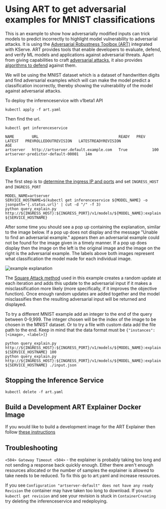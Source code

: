 # Using ART to get adversarial examples for MNIST classifications

This is an example to show how adversarially modified inputs can trick models to predict incorrectly to highlight model vulnerability to adversarial attacks. It is using the [Adversarial Robustness Toolbox (ART)](https://adversarial-robustness-toolbox.org/) integrated with KServe. ART provides tools that enable developers to evaluate, defend, and verify ML models and applications against adversarial threats. Apart from giving capabilities to craft [adversarial attacks](https://github.com/Trusted-AI/adversarial-robustness-toolbox/wiki/ART-Attacks), it also provides [algorithms to defend](https://github.com/Trusted-AI/adversarial-robustness-toolbox/wiki/ART-Defences) against them.

We will be using the MNIST dataset which is a dataset of handwritten digits and find adversarial examples which will can make the model predict a classification incorrectly, thereby showing the vulnerability of the model against adversarial attacks.

To deploy the inferenceservice with v1beta1 API

`kubectl apply -f art.yaml`

Then find the url.

`kubectl get inferenceservice`

```
NAME        URL                                    READY   PREV   LATEST   PREVROLLEDOUTREVISION   LATESTREADYREVISION                 AGE
artserver   http://artserver.default.example.com   True           100                              artserver-predictor-default-00001   14m
```

## Explanation
The first step is to [determine the ingress IP and ports](../../../../../README.md#determine-the-ingress-ip-and-ports) and set `INGRESS_HOST` and `INGRESS_PORT`

```
MODEL_NAME=artserver
SERVICE_HOSTNAME=$(kubectl get inferenceservice ${MODEL_NAME} -o jsonpath='{.status.url}' | cut -d "/" -f 3)
python query_explain.py http://${INGRESS_HOST}:${INGRESS_PORT}/v1/models/${MODEL_NAME}:explain ${SERVICE_HOSTNAME}
```

After some time you should see a pop up containing the explanation, similar to the image below. If a pop up does not display and the message "Unable to find an adversarial example." appears then an adversarial example could not be found for the image given in a timely manner. If a pop up does display then the image on the left is the original image and the image on the right is the adversarial example. The labels above both images represent what classification the model made for each individual image.

![example explanation](art-explanation.png)

The [Square Attack method](https://arxiv.org/abs/1912.00049) used in this example creates a random update at each iteration and adds this update to the adversarial input if it makes a misclassification more likely (more specifically, if it improves the objective function). Once enough random updates are added together and the model misclassifies then the resulting adversarial input will be returned and displayed.

To try a different MNIST example add an integer to the end of the query between 0-9,999. The integer chosen will be the index of the image to be chosen in the MNIST dataset. Or to try a file with custom data add the file path to the end. Keep in mind that the data format must be `{"instances": [<image>, <label>]}`

```
python query_explain.py http://${INGRESS_HOST}:${INGRESS_PORT}/v1/models/${MODEL_NAME}:explain ${SERVICE_HOSTNAME} 100
python query_explain.py http://${INGRESS_HOST}:${INGRESS_PORT}/v1/models/${MODEL_NAME}:explain ${SERVICE_HOSTNAME} ./input.json
```

## Stopping the Inference Service

`kubectl delete -f art.yaml`

## Build a Development ART Explainer Docker Image

If you would like to build a development image for the ART Explainer then follow [these instructions](/python/artexplainer#build-a-development-art-model-explainer-docker-image)

## Troubleshooting

`<504> Gateway Timeout <504>` - the explainer is probably taking too long and not sending a response back quickly enough. Either there aren't enough resources allocated or the number of samples the explainer is allowed to take needs to be reduced. To fix this go to art.yaml and increase resources.

If you see `Configuration "artserver-default" does not have any ready Revision` the container may have taken too long to download. If you run `kubectl get revision` and see your revision is stuck in `ContainerCreating` try deleting the inferenceservice and redeploying.
